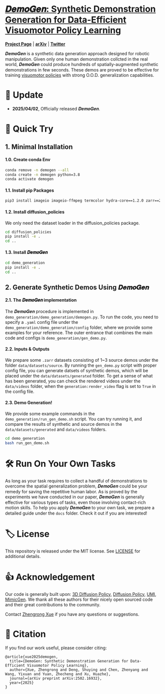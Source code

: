 

# <a href="https://https://demo-generation.github.io/">𝑫𝒆𝒎𝒐𝑮𝒆𝒏: Synthetic Demonstration Generation for Data-Efficient Visuomotor Policy Learning</a>

<a href="https://https://demo-generation.github.io/"><strong>Project Page</strong></a> | <a href="https://arxiv.org/abs/2502.16932"><strong>arXiv</strong></a> | <a href="https://x.com/ZhengrongX/status/1899134914416800123"><strong>Twitter</strong></a> 




𝑫𝒆𝒎𝒐𝑮𝒆𝒏 is a synthetic data generation approach designed for robotic manipulation. Given only one human demonstration collcted in the real world, 𝑫𝒆𝒎𝒐𝑮𝒆𝒏 could produce hundreds of spatially-augmented synthetic demonstrations in few seconds. These demos are proved to be effective for training [visuomotor policies](https://github.com/YanjieZe/3D-Diffusion-Policy) with strong O.O.D. generalization capabilities.


# 🐣 Update
* **2025/04/02**, Officially released 𝑫𝒆𝒎𝒐𝑮𝒆𝒏.


# 🚀 Quick Try
## 1. Minimal Installation
#### 1.0. Create conda Env
```bash
conda remove -n demogen --all
conda create -n demogen python=3.8
conda activate demogen
```

#### 1.1. Install pip Packages 
```bash
pip3 install imageio imageio-ffmpeg termcolor hydra-core==1.2.0 zarr==2.12.0 matplotlib setuptools==59.5.0 pynput h5py scikit-video tqdm
```

#### 1.2. Install diffusion_policies
We only need the dataset loader in the diffusion_policies package.
```bash
cd diffusion_policies
pip install -e .
cd ..
```

#### 1.3. Install 𝑫𝒆𝒎𝒐𝑮𝒆𝒏
```bash
cd demo_generation
pip install -e .
cd ..
```

## 2. Generate Synthetic Demos Using 𝑫𝒆𝒎𝒐𝑮𝒆𝒏
#### 2.1. The 𝑫𝒆𝒎𝒐𝑮𝒆𝒏 implementation
The 𝑫𝒆𝒎𝒐𝑮𝒆𝒏 procedure is implemented in `demo_generation/demo_generation/demogen.py`. To run the code, you need to specify a `.yaml` config file under the `demo_generation/demo_generation/config` folder, where we provide some examples for your reference. The outer entrance that combines the main code and configs is `demo_generation/gen_demo.py`.

#### 2.2. Inputs & Outputs
We prepare some `.zarr` datasets consisting of 1~3 source demos under the folder `data/datasets/source`. By running the `gen_demo.py` script with proper config file, you can generate datsets of synthetic demos, which will be placed under the `data/datasets/generated` folder. To get a sense of what has been generated, you can check the rendered videos under the `data/videos` folder, when the `generation:render_video` flag is set to `True` in the config file.

#### 2.3. Demo Generation!
We provide some example commands in the `demo_generation/run_gen_demo.sh` script. You can try running it, and compare the results of synthetic and source demos in the `data/datasets/generated` and `data/videos` folders.
```bash
cd demo_generation
bash run_gen_demo.sh
```


# 🛠️ Run On Your Own Tasks
As long as your task requires to collect a handful of demonstrations to overcome the spatial generalization problem, 𝑫𝒆𝒎𝒐𝑮𝒆𝒏 could be your remedy for saving the repetitive human labor. As is proved by the experiments we have conducted in our paper, 𝑫𝒆𝒎𝒐𝑮𝒆𝒏 is generally effective for various types of tasks, even those involving contact-rich motion skills. To help you apply 𝑫𝒆𝒎𝒐𝑮𝒆𝒏 to your own task, we prepare a detailed guide under the `docs` folder. Check it out if you are interested!


# 🏷️ License
This repository is released under the MIT license. See [LICENSE](LICENSE) for additional details.

# 👍 Acknowledgement
Our code is generally built upon: [3D Diffusion Policy](https://github.com/YanjieZe/3D-Diffusion-Policy/tree/master), [Diffusion Policy](https://github.com/real-stanford/diffusion_policy), [UMI](https://github.com/real-stanford/universal_manipulation_interface), [MimicGen](https://github.com/NVlabs/mimicgen). We thank all these authors for their nicely open sourced code and their great contributions to the community.

Contact [Zhengrong Xue](https://steven-xzr.github.io/) if you have any questions or suggestions.

# 📝 Citation

If you find our work useful, please consider citing:
```
@article{xue2025demogen,
  title={DemoGen: Synthetic Demonstration Generation for Data-Efficient Visuomotor Policy Learning},
  author={Xue, Zhengrong and Deng, Shuying and Chen, Zhenyang and Wang, Yixuan and Yuan, Zhecheng and Xu, Huazhe},
  journal={arXiv preprint arXiv:2502.16932},
  year={2025}
}
```